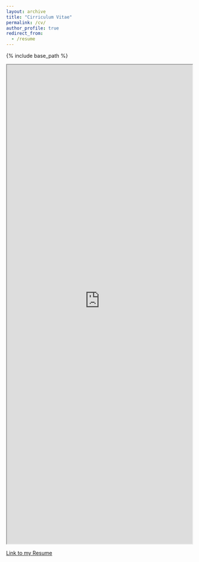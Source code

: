 ```yaml
---
layout: archive
title: "Cirriculum Vitae"
permalink: /cv/
author_profile: true
redirect_from:
  - /resume
---
```


{% include base_path %}
<iframe src="https://render.githubusercontent.com/view/pdf?commit=128420a484fad145cd09948527dcb94a8c0c1786&enc_url=68747470733a2f2f7261772e67697468756275736572636f6e74656e742e636f6d2f567577696a2f41636164656d69632d43562f313238343230613438346661643134356364303939343835323764636239346138633063313738362f63762e706466&nwo=Vuwij%2FAcademic-CV&path=cv.pdf&repository_id=75574250&repository_type=Repository#e03d5c4c-83e2-4d47-93b1-8959e3b481f2" width="100%" height="1300" https:="" render.githubusercontent.com="" view=""></iframe>

<a href="https://github.com/Vuwij/Academic-CV/blob/master/cv.pdf">Link to my Resume</a>
